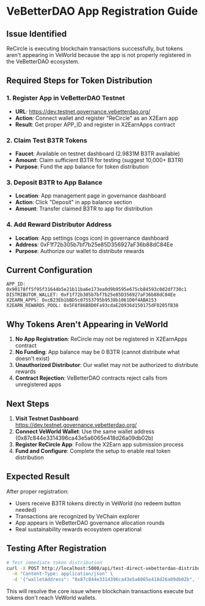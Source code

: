 # VeBetterDAO App Registration Guide

## Issue Identified
ReCircle is executing blockchain transactions successfully, but tokens aren't appearing in VeWorld because the app is not properly registered in the VeBetterDAO ecosystem.

## Required Steps for Token Distribution

### 1. Register App in VeBetterDAO Testnet
- **URL**: https://dev.testnet.governance.vebetterdao.org/
- **Action**: Connect wallet and register "ReCircle" as an X2Earn app
- **Result**: Get proper APP_ID and register in X2EarnApps contract

### 2. Claim Test B3TR Tokens  
- **Faucet**: Available on testnet dashboard (2.9831M B3TR available)
- **Amount**: Claim sufficient B3TR for testing (suggest 10,000+ B3TR)
- **Purpose**: Fund the app balance for token distribution

### 3. Deposit B3TR to App Balance
- **Location**: App management page in governance dashboard
- **Action**: Click "Deposit" in app balance section  
- **Amount**: Transfer claimed B3TR to app for distribution

### 4. Add Reward Distributor Address
- **Location**: App settings (cogs icon) in governance dashboard
- **Address**: 0xF1f72b305b7bf7b25e85D356927aF36b88dC84Ee
- **Purpose**: Authorize our wallet to distribute rewards

## Current Configuration
```
APP_ID: 0x90178ff5f95f31644b5e21b11ba6e173ea0d9b9595e675cb84593c0d2df730c1
DISTRIBUTOR_WALLET: 0xF1f72b305b7bf7b25e85D356927aF36b88dC84Ee  
X2EARN_APPS: 0xcB23Eb1bBD5c07553795b9538b1061D0f4ABA153
X2EARN_REWARDS_POOL: 0x5F8f86B8D0Fa93cdaE20936d150175dF0205fB38
```

## Why Tokens Aren't Appearing in VeWorld
1. **No App Registration**: ReCircle may not be registered in X2EarnApps contract
2. **No Funding**: App balance may be 0 B3TR (cannot distribute what doesn't exist)
3. **Unauthorized Distributor**: Our wallet may not be authorized to distribute rewards
4. **Contract Rejection**: VeBetterDAO contracts reject calls from unregistered apps

## Next Steps
1. **Visit Testnet Dashboard**: https://dev.testnet.governance.vebetterdao.org/
2. **Connect VeWorld Wallet**: Use the same wallet address (0x87c844e3314396ca43e5a6065e418d26a09db02b)
3. **Register ReCircle App**: Follow the X2Earn app submission process
4. **Fund and Configure**: Complete the setup to enable real token distribution

## Expected Result
After proper registration:
- Users receive B3TR tokens directly in VeWorld (no redeem button needed)
- Transactions are recognized by VeChain explorer
- App appears in VeBetterDAO governance allocation rounds
- Real sustainability rewards ecosystem operational

## Testing After Registration
```bash
# Test immediate token distribution
curl -X POST http://localhost:5000/api/test-direct-vebetterdao-distribution \
  -H "Content-Type: application/json" \
  -d '{"walletAddress": "0x87c844e3314396ca43e5a6065e418d26a09db02b", "amount": 5.0}'
```

This will resolve the core issue where blockchain transactions execute but tokens don't reach VeWorld wallets.